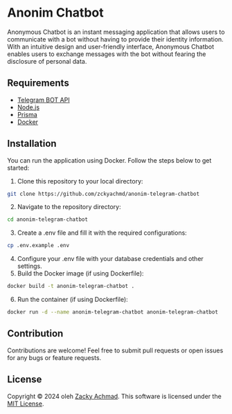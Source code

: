 # Anonim Chatbot

Anonymous Chatbot is an instant messaging application that allows users to communicate with a bot without having to provide their identity information. With an intuitive design and user-friendly interface, Anonymous Chatbot enables users to exchange messages with the bot without fearing the disclosure of personal data.

## Requirements

- [Telegram BOT API](https://core.telegram.org/bots/api)
- [Node.js](https://nodejs.org/en/)
- [Prisma](https://www.prisma.io/)
- [Docker](https://www.docker.com/)

## Installation

You can run the application using Docker. Follow the steps below to get started:

1. Clone this repository to your local directory:
```bash
git clone https://github.com/zckyachmd/anonim-telegram-chatbot
```

2. Navigate to the repository directory:
```bash
cd anonim-telegram-chatbot
```

3. Create a .env file and fill it with the required configurations:
```bash
cp .env.example .env
```

4. Configure your .env file with your database credentials and other settings.
5. Build the Docker image (if using Dockerfile):
```bash
docker build -t anonim-telegram-chatbot .
```

6. Run the container (if using Dockerfile):
```bash
docker run -d --name anonim-telegram-chatbot anonim-telegram-chatbot
```

## Contribution

Contributions are welcome! Feel free to submit pull requests or open issues for any bugs or feature requests.

## License

Copyright © 2024 oleh [Zacky Achmad](https://github.com/zckyachmd). This software is licensed under the [MIT License](LICENSE.md).
